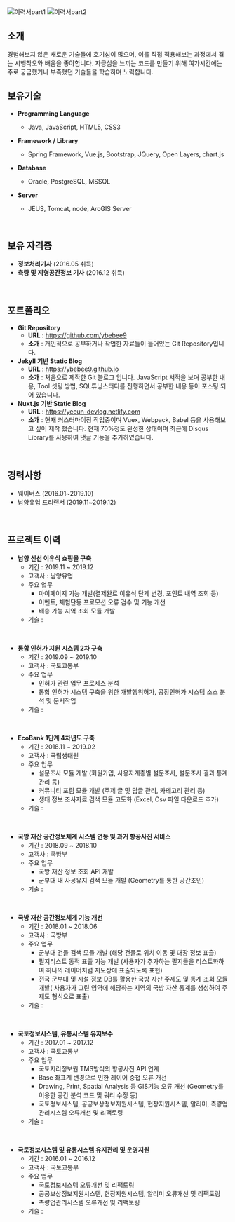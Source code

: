 <img alt="이력서part1" src="https://user-images.githubusercontent.com/48410197/76702543-e99f7a00-670d-11ea-9932-36ae52767963.PNG"/>
<img alt="이력서part2" src="https://user-images.githubusercontent.com/48410197/76702545-ead0a700-670d-11ea-87f7-5100474ea400.PNG"/>
<br>


## 소개

경험해보지 않은 새로운 기술들에 호기심이 많으며, 이를 직접 적용해보는 과정에서 겪는 시행착오와 배움을 좋아합니다. 자긍심을 느끼는 코드를 만들기 위해 여가시간에는 주로 궁금했거나 부족했던 기술들을 학습하며 노력합니다.
<br>


## 보유기술

- **Programming Language**
  - Java, JavaScript, HTML5, CSS3

- **Framework / Library**
  - Spring Framework, Vue.js, Bootstrap, JQuery, Open Layers, chart.js

- **Database**
  - Oracle, PostgreSQL, MSSQL

- **Server**
  - JEUS, Tomcat, node, ArcGIS Server
<br>


## 보유 자격증

- **정보처리기사** (2016.05 취득)
- **측량 및 지형공간정보 기사** (2016.12 취득)
<br>


## 포트폴리오

- **Git Repository**
  - **URL** : https://github.com/ybebee9
  - **소개** : 개인적으로 공부하거나 작업한 자료들이 들어있는 Git Repository입니다.
- **Jekyll 기반 Static Blog**
  - **URL** : https://ybebee9.github.io
  - **소개** : 처음으로 제작한 Git 블로그 입니다. JavaScript 서적을 보며 공부한 내용, Tool 셋팅 방법, SQL튜닝스터디를 진행하면서 공부한 내용 등이 포스팅 되어 있습니다.
- **Nuxt.js 기반 Static Blog**
  - **URL** : https://yeeun-devlog.netlify.com
  - **소개** : 현재 커스터마이징 작업중이며 Vuex, Webpack, Babel 등을 사용해보고 싶어 제작 했습니다. 현재 70%정도 완성한 상태이며 최근에 Disqus Library를 사용하여 댓글 기능을 추가하였습니다.
<br>


## 경력사항

- 웨이버스 (2016.01~2019.10)
- 남양유업 프리랜서 (2019.11~2019.12)
<br>


## 프로젝트 이력

- **남양 신선 이유식 쇼핑몰 구축**
  - 기간 : 2019.11 ~ 2019.12
  - 고객사 : 남양유업
  - 주요 업무 
    - 마이페이지 기능 개발(결제완료 이유식 단계 변경, 포인트 내역 조회 등)
    - 이벤트, 체험단등 프로모션 오류 검수 및 기능 개선
    - 배송 가능 지역 조회 모듈 개발
  - 기술 : 
<br>


- **통합 인허가 지원 시스템 2차 구축**
  - 기간 : 2019.09 ~ 2019.10
  - 고객사 : 국토교통부
  - 주요 업무 
    - 인허가 관련 업무 프로세스 분석
    - 통합 인허가 시스템 구축을 위한 개발행위허가, 공장인허가 시스템 소스 분석 및 문서작업
  - 기술 : 
<br>


- **EcoBank 1단계 4차년도 구축**
  - 기간 : 2018.11 ~ 2019.02
  - 고객사 : 국립생태원
  - 주요 업무 
    - 설문조사 모듈 개발 (회원가입, 사용자계층별 설문조사, 설문조사 결과 통계 관리 등)
    - 커뮤니티 포럼 모듈 개발 (주제 글 및 답글 관리, 카테고리 관리 등)
    - 생태 정보 조사자료 검색 모듈 고도화 (Excel, Csv 파일 다운로드 추가)
  - 기술 : 
<br>


- **국방 재산 공간정보체계 시스템 연동 및 과거 항공사진 서비스**
  - 기간 : 2018.09 ~ 2018.10
  - 고객사 : 국방부
  - 주요 업무 
    - 국방 재산 정보 조회 API 개발
    - 군부대 내 사공유지 검색 모듈 개발 (Geometry를 통한 공간조인)
  - 기술 : 
<br>


- **국방 재산 공간정보체계 기능 개선**
  - 기간 : 2018.01 ~ 2018.06
  - 고객사 : 국방부
  - 주요 업무 
    - 군부대 건물 검색 모듈 개발 (해당 건물로 위치 이동 및 대장 정보 표출)
    - 필지리스트 동적 표출 기능 개발 (사용자가 추가하는 필지들을 리스트화하여 하나의 레이어처럼 지도상에 표출되도록 표현)
    - 전국 군부대 및 시설 정보 DB를 활용한 국방 자산 주제도 및 통계 조회 모듈 개발( 사용자가 그린 영역에 해당하는 지역의 국방 자산 통계를 생성하여 주제도 형식으로 표출)
  - 기술 : 
<br>


- **국토정보시스템, 유통시스템 유지보수**
  - 기간 : 2017.01 ~ 2017.12
  - 고객사 : 국토교통부
  - 주요 업무 
    - 국토지리정보원 TMS방식의 항공사진 API 연계
    - Base 좌표계 변경으로 인한 레이어 중첩 오류 개선
    - Drawing, Print, Spatial Analysis 등 GIS기능 오류 개선 (Geometry를 이용한 공간 분석 코드 및 쿼리 수정 등)
    - 국토정보시스템, 공공보상정보지원시스템, 현장지원시스템, 알리미, 측량업관리시스템 오류개선 및 리팩토링
  - 기술 : 
<br>


- **국토정보시스템 및 유통시스템 유지관리 및 운영지원**
  - 기간 : 2016.01 ~ 2016.12
  - 고객사 : 국토교통부
  - 주요 업무 
    - 국토정보시스템 오류개선 및 리팩토링
    - 공공보상정보지원시스템, 현장지원시스템, 알리미 오류개선 및 리팩토링
    - 측량업관리시스템 오류개선 및 리팩토링
  - 기술 : 


